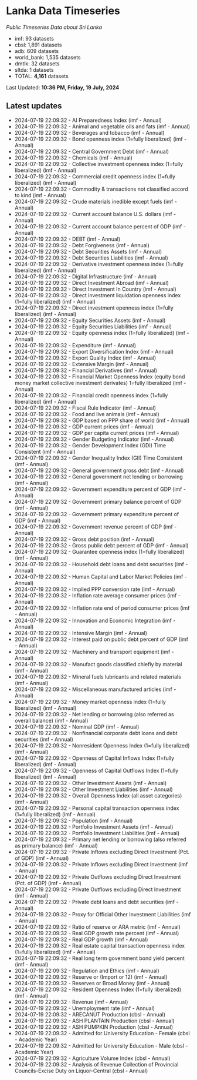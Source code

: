 # Lanka Data Timeseries
*Public Timeseries Data about Sri Lanka*

* imf: 93 datasets
* cbsl: 1,891 datasets
* adb: 609 datasets
* world_bank: 1,535 datasets
* dmtlk: 32 datasets
* sltda: 1 datasets
* TOTAL: **4,161** datasets

Last Updated: **10:36 PM, Friday, 19 July, 2024**

## Latest updates

* 2024-07-19 22:09:32 - AI Preparedness Index (imf - Annual)
* 2024-07-19 22:09:32 - Animal and vegetable oils and fats (imf - Annual)
* 2024-07-19 22:09:32 - Beverages and tobacco (imf - Annual)
* 2024-07-19 22:09:32 - Bond openness index (1=fully liberalized) (imf - Annual)
* 2024-07-19 22:09:32 - Central Government Debt (imf - Annual)
* 2024-07-19 22:09:32 - Chemicals (imf - Annual)
* 2024-07-19 22:09:32 - Collective investment openness index (1=fully liberalized) (imf - Annual)
* 2024-07-19 22:09:32 - Commercial credit openness index (1=fully liberalized) (imf - Annual)
* 2024-07-19 22:09:32 - Commodity & transactions not classified accord to kind (imf - Annual)
* 2024-07-19 22:09:32 - Crude materials inedible except fuels (imf - Annual)
* 2024-07-19 22:09:32 - Current account balance U.S. dollars (imf - Annual)
* 2024-07-19 22:09:32 - Current account balance percent of GDP (imf - Annual)
* 2024-07-19 22:09:32 - DEBT (imf - Annual)
* 2024-07-19 22:09:32 - Debt Forgiveness (imf - Annual)
* 2024-07-19 22:09:32 - Debt Securities Assets (imf - Annual)
* 2024-07-19 22:09:32 - Debt Securities Liabilities (imf - Annual)
* 2024-07-19 22:09:32 - Derivative investment openness index (1=fully liberalized) (imf - Annual)
* 2024-07-19 22:09:32 - Digital Infrastructure (imf - Annual)
* 2024-07-19 22:09:32 - Direct Investment Abroad (imf - Annual)
* 2024-07-19 22:09:32 - Direct Investment In Country (imf - Annual)
* 2024-07-19 22:09:32 - Direct investment liquidation openness index (1=fully liberalized) (imf - Annual)
* 2024-07-19 22:09:32 - Direct investment openness index (1=fully liberalized) (imf - Annual)
* 2024-07-19 22:09:32 - Equity Securities Assets (imf - Annual)
* 2024-07-19 22:09:32 - Equity Securities Liabilities (imf - Annual)
* 2024-07-19 22:09:32 - Equity openness index (1=fully liberalized) (imf - Annual)
* 2024-07-19 22:09:32 - Expenditure (imf - Annual)
* 2024-07-19 22:09:32 - Export Diversification Index (imf - Annual)
* 2024-07-19 22:09:32 - Export Quality Index (imf - Annual)
* 2024-07-19 22:09:32 - Extensive Margin (imf - Annual)
* 2024-07-19 22:09:32 - Financial Derivatives (imf - Annual)
* 2024-07-19 22:09:32 - Financial Market Openness Index (equity bond money market collective investment derivates) 1=fully liberalized (imf - Annual)
* 2024-07-19 22:09:32 - Financial credit openness index (1=fully liberalized) (imf - Annual)
* 2024-07-19 22:09:32 - Fiscal Rule Indicator (imf - Annual)
* 2024-07-19 22:09:32 - Food and live animals (imf - Annual)
* 2024-07-19 22:09:32 - GDP based on PPP share of world (imf - Annual)
* 2024-07-19 22:09:32 - GDP current prices (imf - Annual)
* 2024-07-19 22:09:32 - GDP per capita current prices (imf - Annual)
* 2024-07-19 22:09:32 - Gender Budgeting Indicator (imf - Annual)
* 2024-07-19 22:09:32 - Gender Development Index (GDI) Time Consistent (imf - Annual)
* 2024-07-19 22:09:32 - Gender Inequality Index (GII) Time Consistent (imf - Annual)
* 2024-07-19 22:09:32 - General government gross debt (imf - Annual)
* 2024-07-19 22:09:32 - General government net lending or borrowing (imf - Annual)
* 2024-07-19 22:09:32 - Government expenditure percent of GDP (imf - Annual)
* 2024-07-19 22:09:32 - Government primary balance percent of GDP (imf - Annual)
* 2024-07-19 22:09:32 - Government primary expenditure percent of GDP (imf - Annual)
* 2024-07-19 22:09:32 - Government revenue percent of GDP (imf - Annual)
* 2024-07-19 22:09:32 - Gross debt position (imf - Annual)
* 2024-07-19 22:09:32 - Gross public debt percent of GDP (imf - Annual)
* 2024-07-19 22:09:32 - Guarantee openness index (1=fully liberalized) (imf - Annual)
* 2024-07-19 22:09:32 - Household debt loans and debt securities (imf - Annual)
* 2024-07-19 22:09:32 - Human Capital and Labor Market Policies (imf - Annual)
* 2024-07-19 22:09:32 - Implied PPP conversion rate (imf - Annual)
* 2024-07-19 22:09:32 - Inflation rate average consumer prices (imf - Annual)
* 2024-07-19 22:09:32 - Inflation rate end of period consumer prices (imf - Annual)
* 2024-07-19 22:09:32 - Innovation and Economic Integration (imf - Annual)
* 2024-07-19 22:09:32 - Intensive Margin (imf - Annual)
* 2024-07-19 22:09:32 - Interest paid on public debt percent of GDP (imf - Annual)
* 2024-07-19 22:09:32 - Machinery and transport equipment (imf - Annual)
* 2024-07-19 22:09:32 - Manufact goods classified chiefly by material (imf - Annual)
* 2024-07-19 22:09:32 - Mineral fuels lubricants and related materials (imf - Annual)
* 2024-07-19 22:09:32 - Miscellaneous manufactured articles (imf - Annual)
* 2024-07-19 22:09:32 - Money market openness index (1=fully liberalized) (imf - Annual)
* 2024-07-19 22:09:32 - Net lending or borrowing (also referred as overall balance) (imf - Annual)
* 2024-07-19 22:09:32 - Nominal GDP (imf - Annual)
* 2024-07-19 22:09:32 - Nonfinancial corporate debt loans and debt securities (imf - Annual)
* 2024-07-19 22:09:32 - Nonresident Openness Index (1=fully liberalized) (imf - Annual)
* 2024-07-19 22:09:32 - Openness of Capital Inflows Index (1=fully liberalized) (imf - Annual)
* 2024-07-19 22:09:32 - Openness of Capital Outflows Index (1=fully liberalized) (imf - Annual)
* 2024-07-19 22:09:32 - Other Investment Assets (imf - Annual)
* 2024-07-19 22:09:32 - Other Investment Liabilities (imf - Annual)
* 2024-07-19 22:09:32 - Overall Openness Index (all asset categories) (imf - Annual)
* 2024-07-19 22:09:32 - Personal capital transaction openness index (1=fully liberalized) (imf - Annual)
* 2024-07-19 22:09:32 - Population (imf - Annual)
* 2024-07-19 22:09:32 - Portfolio Investment Assets (imf - Annual)
* 2024-07-19 22:09:32 - Portfolio Investment Liabilities (imf - Annual)
* 2024-07-19 22:09:32 - Primary net lending or borrowing (also referred as primary balance) (imf - Annual)
* 2024-07-19 22:09:32 - Private Inflows excluding Direct Investment (Pct. of GDP) (imf - Annual)
* 2024-07-19 22:09:32 - Private Inflows excluding Direct Investment (imf - Annual)
* 2024-07-19 22:09:32 - Private Outflows excluding Direct Investment (Pct. of GDP) (imf - Annual)
* 2024-07-19 22:09:32 - Private Outflows excluding Direct Investment (imf - Annual)
* 2024-07-19 22:09:32 - Private debt loans and debt securities (imf - Annual)
* 2024-07-19 22:09:32 - Proxy for Official Other Investment Liabilities (imf - Annual)
* 2024-07-19 22:09:32 - Ratio of reserve or ARA metric (imf - Annual)
* 2024-07-19 22:09:32 - Real GDP growth rate percent (imf - Annual)
* 2024-07-19 22:09:32 - Real GDP growth (imf - Annual)
* 2024-07-19 22:09:32 - Real estate capital transaction openness index (1=fully liberalized) (imf - Annual)
* 2024-07-19 22:09:32 - Real long term government bond yield percent (imf - Annual)
* 2024-07-19 22:09:32 - Regulation and Ethics (imf - Annual)
* 2024-07-19 22:09:32 - Reserve or (Import or 12) (imf - Annual)
* 2024-07-19 22:09:32 - Reserves or Broad Money (imf - Annual)
* 2024-07-19 22:09:32 - Resident Openness Index (1=fully liberalized) (imf - Annual)
* 2024-07-19 22:09:32 - Revenue (imf - Annual)
* 2024-07-19 22:09:32 - Unemployment rate (imf - Annual)
* 2024-07-19 22:09:32 - ARECANUT Production (cbsl - Annual)
* 2024-07-19 22:09:32 - ASH PLANTAIN Production (cbsl - Annual)
* 2024-07-19 22:09:32 - ASH PUMPKIN Production (cbsl - Annual)
* 2024-07-19 22:09:32 - Admitted for University Education - Female (cbsl - Academic Year)
* 2024-07-19 22:09:32 - Admitted for University Education - Male (cbsl - Academic Year)
* 2024-07-19 22:09:32 - Agriculture Volume Index (cbsl - Annual)
* 2024-07-19 22:09:32 - Analysis of Revenue Collection of Provincial Councils-Excise Duty on Liquor-Central (cbsl - Annual)